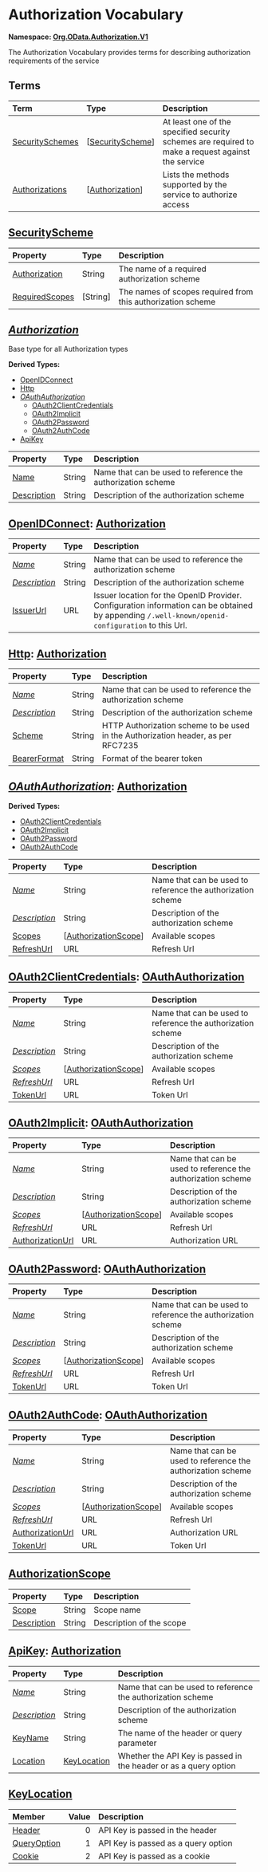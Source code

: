 # Authorization Vocabulary
**Namespace: [Org.OData.Authorization.V1](Org.OData.Authorization.V1.xml)**

The Authorization Vocabulary provides terms for describing authorization requirements of the service


## Terms

Term|Type|Description
:---|:---|:----------
[SecuritySchemes](Org.OData.Authorization.V1.xml#L68)|\[[SecurityScheme](#SecurityScheme)\]|<a name="SecuritySchemes"></a>At least one of the specified security schemes are required to make a request against the service
[Authorizations](Org.OData.Authorization.V1.xml#L81)|\[[Authorization](#Authorization)\]|<a name="Authorizations"></a>Lists the methods supported by the service to authorize access

## <a name="SecurityScheme"></a>[SecurityScheme](Org.OData.Authorization.V1.xml#L72)


Property|Type|Description
:-------|:---|:----------
[Authorization](Org.OData.Authorization.V1.xml#L73)|String|The name of a required authorization scheme
[RequiredScopes](Org.OData.Authorization.V1.xml#L76)|\[String\]|The names of scopes required from this authorization scheme

## <a name="Authorization"></a>[*Authorization*](Org.OData.Authorization.V1.xml#L85)
Base type for all Authorization types

**Derived Types:**
- [OpenIDConnect](#OpenIDConnect)
- [Http](#Http)
- *[OAuthAuthorization](#OAuthAuthorization)*
  - [OAuth2ClientCredentials](#OAuth2ClientCredentials)
  - [OAuth2Implicit](#OAuth2Implicit)
  - [OAuth2Password](#OAuth2Password)
  - [OAuth2AuthCode](#OAuth2AuthCode)
- [ApiKey](#ApiKey)

Property|Type|Description
:-------|:---|:----------
[Name](Org.OData.Authorization.V1.xml#L87)|String|Name that can be used to reference the authorization scheme
[Description](Org.OData.Authorization.V1.xml#L90)|String|Description of the authorization scheme

## <a name="OpenIDConnect"></a>[OpenIDConnect](Org.OData.Authorization.V1.xml#L95): [Authorization](#Authorization)


Property|Type|Description
:-------|:---|:----------
[*Name*](Org.OData.Authorization.V1.xml#L87)|String|Name that can be used to reference the authorization scheme
[*Description*](Org.OData.Authorization.V1.xml#L90)|String|Description of the authorization scheme
[IssuerUrl](Org.OData.Authorization.V1.xml#L96)|URL|Issuer location for the OpenID Provider. Configuration information can be obtained by appending `/.well-known/openid-configuration` to this Url.

## <a name="Http"></a>[Http](Org.OData.Authorization.V1.xml#L103): [Authorization](#Authorization)


Property|Type|Description
:-------|:---|:----------
[*Name*](Org.OData.Authorization.V1.xml#L87)|String|Name that can be used to reference the authorization scheme
[*Description*](Org.OData.Authorization.V1.xml#L90)|String|Description of the authorization scheme
[Scheme](Org.OData.Authorization.V1.xml#L104)|String|HTTP Authorization scheme to be used in the Authorization header, as per RFC7235
[BearerFormat](Org.OData.Authorization.V1.xml#L107)|String|Format of the bearer token

## <a name="OAuthAuthorization"></a>[*OAuthAuthorization*](Org.OData.Authorization.V1.xml#L112): [Authorization](#Authorization)


**Derived Types:**
- [OAuth2ClientCredentials](#OAuth2ClientCredentials)
- [OAuth2Implicit](#OAuth2Implicit)
- [OAuth2Password](#OAuth2Password)
- [OAuth2AuthCode](#OAuth2AuthCode)

Property|Type|Description
:-------|:---|:----------
[*Name*](Org.OData.Authorization.V1.xml#L87)|String|Name that can be used to reference the authorization scheme
[*Description*](Org.OData.Authorization.V1.xml#L90)|String|Description of the authorization scheme
[Scopes](Org.OData.Authorization.V1.xml#L113)|\[[AuthorizationScope](#AuthorizationScope)\]|Available scopes
[RefreshUrl](Org.OData.Authorization.V1.xml#L116)|URL|Refresh Url

## <a name="OAuth2ClientCredentials"></a>[OAuth2ClientCredentials](Org.OData.Authorization.V1.xml#L122): [OAuthAuthorization](#OAuthAuthorization)


Property|Type|Description
:-------|:---|:----------
[*Name*](Org.OData.Authorization.V1.xml#L87)|String|Name that can be used to reference the authorization scheme
[*Description*](Org.OData.Authorization.V1.xml#L90)|String|Description of the authorization scheme
[*Scopes*](Org.OData.Authorization.V1.xml#L113)|\[[AuthorizationScope](#AuthorizationScope)\]|Available scopes
[*RefreshUrl*](Org.OData.Authorization.V1.xml#L116)|URL|Refresh Url
[TokenUrl](Org.OData.Authorization.V1.xml#L123)|URL|Token Url

## <a name="OAuth2Implicit"></a>[OAuth2Implicit](Org.OData.Authorization.V1.xml#L129): [OAuthAuthorization](#OAuthAuthorization)


Property|Type|Description
:-------|:---|:----------
[*Name*](Org.OData.Authorization.V1.xml#L87)|String|Name that can be used to reference the authorization scheme
[*Description*](Org.OData.Authorization.V1.xml#L90)|String|Description of the authorization scheme
[*Scopes*](Org.OData.Authorization.V1.xml#L113)|\[[AuthorizationScope](#AuthorizationScope)\]|Available scopes
[*RefreshUrl*](Org.OData.Authorization.V1.xml#L116)|URL|Refresh Url
[AuthorizationUrl](Org.OData.Authorization.V1.xml#L130)|URL|Authorization URL

## <a name="OAuth2Password"></a>[OAuth2Password](Org.OData.Authorization.V1.xml#L136): [OAuthAuthorization](#OAuthAuthorization)


Property|Type|Description
:-------|:---|:----------
[*Name*](Org.OData.Authorization.V1.xml#L87)|String|Name that can be used to reference the authorization scheme
[*Description*](Org.OData.Authorization.V1.xml#L90)|String|Description of the authorization scheme
[*Scopes*](Org.OData.Authorization.V1.xml#L113)|\[[AuthorizationScope](#AuthorizationScope)\]|Available scopes
[*RefreshUrl*](Org.OData.Authorization.V1.xml#L116)|URL|Refresh Url
[TokenUrl](Org.OData.Authorization.V1.xml#L137)|URL|Token Url

## <a name="OAuth2AuthCode"></a>[OAuth2AuthCode](Org.OData.Authorization.V1.xml#L143): [OAuthAuthorization](#OAuthAuthorization)


Property|Type|Description
:-------|:---|:----------
[*Name*](Org.OData.Authorization.V1.xml#L87)|String|Name that can be used to reference the authorization scheme
[*Description*](Org.OData.Authorization.V1.xml#L90)|String|Description of the authorization scheme
[*Scopes*](Org.OData.Authorization.V1.xml#L113)|\[[AuthorizationScope](#AuthorizationScope)\]|Available scopes
[*RefreshUrl*](Org.OData.Authorization.V1.xml#L116)|URL|Refresh Url
[AuthorizationUrl](Org.OData.Authorization.V1.xml#L144)|URL|Authorization URL
[TokenUrl](Org.OData.Authorization.V1.xml#L148)|URL|Token Url

## <a name="AuthorizationScope"></a>[AuthorizationScope](Org.OData.Authorization.V1.xml#L154)


Property|Type|Description
:-------|:---|:----------
[Scope](Org.OData.Authorization.V1.xml#L155)|String|Scope name
[Description](Org.OData.Authorization.V1.xml#L158)|String|Description of the scope

## <a name="ApiKey"></a>[ApiKey](Org.OData.Authorization.V1.xml#L163): [Authorization](#Authorization)


Property|Type|Description
:-------|:---|:----------
[*Name*](Org.OData.Authorization.V1.xml#L87)|String|Name that can be used to reference the authorization scheme
[*Description*](Org.OData.Authorization.V1.xml#L90)|String|Description of the authorization scheme
[KeyName](Org.OData.Authorization.V1.xml#L164)|String|The name of the header or query parameter
[Location](Org.OData.Authorization.V1.xml#L167)|[KeyLocation](#KeyLocation)|Whether the API Key is passed in the header or as a query option

## <a name="KeyLocation"></a>[KeyLocation](Org.OData.Authorization.V1.xml#L172)


Member|Value|Description
:-----|----:|:----------
[Header](Org.OData.Authorization.V1.xml#L173)|0|API Key is passed in the header
[QueryOption](Org.OData.Authorization.V1.xml#L176)|1|API Key is passed as a query option
[Cookie](Org.OData.Authorization.V1.xml#L179)|2|API Key is passed as a cookie
